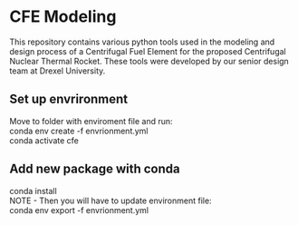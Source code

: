 # CFE Modeling
This repository contains various python tools used in the modeling and design process of a Centrifugal Fuel Element for the proposed Centrifugal Nuclear Thermal Rocket. These tools were developed by our senior design team at Drexel University.

## Set up envrironment
Move to folder with enviroment file and run:<br>
conda env create -f envrionment.yml<br>
conda activate cfe<br>
 
## Add new package with conda

conda install <package> <br>
NOTE - Then you will have to update environment file: <br>
conda env export -f envrionment.yml <br>